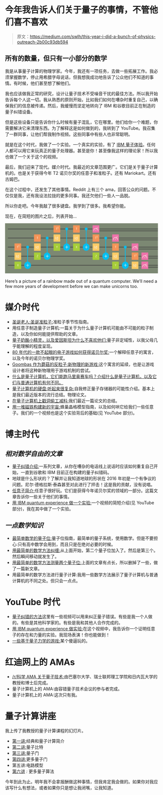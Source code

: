 # 今年我告诉人们关于量子的事情，不管他们喜不喜欢

> 原文：<https://medium.com/swlh/this-year-i-did-a-bunch-of-physics-outreach-2b00c93db594>

## 所有的数量，但只有一小部分的数学

我是从事量子计算的物理学家。今年，我还有一项任务，去做一些拓展工作。我必须掌握数学，停止用希腊字母说话，但我想我成功地告诉了公众他们不知道的事情。有时候，他们甚至想了解他们。

我也应该做我正常的研究，设计让量子技术不受噪音干扰的最佳方法。所以我开始告诉每个人这一切。我从熟悉的原则开始，比如我们如何在嘈杂时重复自己，以确保我们的信息被传递。然后，我缓慢而坚定地转向了 IBM 和谷歌目前正在制造的量子纠错设备。

但是这些设备只是告诉你什么时候有量子混乱，它在哪里。他们给你一个难题，你需要解决它来清理东西。为了解释这是如何做到的，我转到了 YouTube。我召集了一群同事，让他们帮我制作视频。这些同事中有些人也非常聪明。

就是在这个时代，我做了一个实验。一个真实的实验，有了 [IBM 量子体验](https://www-03.ibm.com/press/us/en/pressrelease/49661.wss)。任何人都可以用它来玩真正的量子处理器。甚至是你！甚至像我这样的理论家！所以我也做了一个关于这个的视频。

最后，我们迎来了现代。媒介时代。我最近的文章范围更广。它们是关于量子计算机的。也是关于获得今年 T2 诺贝尔奖的任意子和准粒子。还有 Mariokart。还有古姆巴。

在这个过程中，还发生了其他事情。Reddit 上有三个 ama，回答公众的问题。不仅仅是我，还有我设法拉拢的更多同事。我还欠他们一些人一品脱。

所以你走吧。今年我敲了很多键盘。我学到了很多。我希望你能。

现在，在简短的图片之后，列表开始…

![](img/ba592046d9a13e8303dafc949d9b41e1.png)

Here’s a picture of a rainbow made out of a quantum computer. We’ll need a few more years of development before we can make unicorns too.

# 媒介时代

*   [圣诞老人:圣诞准粒子:](https://bullshit.ist/santa-claus-as-a-quasiparticle-13467644f00a#.28675tuvb)准粒子季节性指南。
*   用任意子制造量子计算机:一篇关于为什么量子计算机可能由不可能的粒子制造，以及你如何能提供帮助的文章。
*   [量子奶酪小精灵，以及爱因斯坦为什么不喜欢他们:](https://bullshit.ist/some-quantum-weirdness-with-the-simplest-maths-possible-446d33046cf7#.wltvl18gk)量子非定域性，以我父母几乎能理解的程度呈现。
*   [80 年代的一款不起眼的电子游戏如何获得诺贝尔奖:](https://hackernoon.com/how-an-obscure-80s-video-game-won-the-nobel-prize-41529c7a4718#.sjhf9rwf3)一个解释任意子的寓言，以及今年的诺贝尔物理学奖。
*   [Goombas 作为蘑菇的反粒子:新物理的新游戏:](https://bullshit.ist/goombas-as-the-antiparticles-of-mushrooms-new-games-for-new-physics-c49091a7db25#.59eouoalw)这个寓言的延续，也是让游戏设计者将这种新物理用于游戏机制的尝试。
*   [什么是量子计算机，它们能跑马里奥赛车吗？介绍什么是量子计算机，以及它们与普通计算机有何不同。](/byspells-of-worldken/what-is-a-quantum-computer-and-can-they-play-mario-kart-92ff6954b622#.tk1kch3l1)
*   [量子计算机的硬盘:听起来很复杂:](/byspells-of-worldken/hard-drives-for-quantum-computers-as-complicated-as-the-sound-5531ce935e#.5meejjbab)自我修正量子存储器的可能性介绍。基本上是我们最近版本的流行总结。物理论文。
*   [在量子计算机上戳洞偷工减料:](/byspells-of-worldken/poking-holes-and-cutting-corners-in-a-quantum-computer-4c5947b96ed8#.8y4jnvrtd)我们最近一篇论文的总结。
*   [用一堆磁铁构建新的宇宙:](/byspells-of-worldken/building-new-universes-from-a-bunch-of-magnets-9fa1c3b5f806#.gvjci2b3n)蜂巢晶格模型指南，以及如何哄它给我们一些任意子。我们的一个视频也是这个实验背后的基础(见 YouTube 部分)。

# **博主时代**

## *相对数学自由的文章*

*   [量子纠错介绍:](http://decodoku.blogspot.ch/2016/02/5-story-so-far_57.html)一系列文章，从你在嘈杂的电话线上说话时应该如何重复自己开始，一直到谷歌和 IBM 目前正在构建的量子纠错码。
*   地球是什么形状的？了解并让我知道地球的形状在 2016 年初是一个有争议的问题。尼尔·德格拉斯·泰森甚至对此进行了抨击！这是我的贡献，没有说唱。
*   [任意子简介:](http://decodoku.blogspot.ch/2016/06/anyons.html)任意子很好玩。它们是获得今年诺贝尔奖的领域的一部分。这篇文章告诉你一些关于他们的事情。
*   [用 IBM quantum experience 做一个实验:](http://decodoku.blogspot.ch/2016/09/doing-experiment-with-quantum-experience.html)一个视频的简短介绍(见 YouTube 部分)，我在其中做了一个实验。

## *一点数学知识*

*   [最简单数学的量子位:](http://decodoku.blogspot.ch/2016/02/the-maths-of-qubits.html)量子位指南，最简单的量子系统，使用数学。但是不要担心:只有高中数学会用到，而且只是在绝对必要的时候。
*   [用最简单的数学方法纠缠:](http://decodoku.blogspot.ch/2016/04/entanglement-with-simplest-maths.html)从上面开始，第二个量子位加入了。然后是第三个。然后瞬间移动就发生了。
*   [用最简单的数学方法测量两个量子位:](http://decodoku.blogspot.ch/2016/04/fun-measurements-for-pairs-of-qubits.html)上面的文章有点长，所以删掉了一些，做了一篇新文章。
*   用最简单的数学方法进行量子计算:我用一些数学方法展示了量子计算机与普通计算机的不同之处。但只会一点点。

# **YouTube 时代**

*   [量子纠错的方法](https://www.youtube.com/playlist?list=PLaU1vYImkPDyc02laekPRpgvxt_1-TJ2v)这里有一些视频可以用来纠正量子错误。有些是我一个人做的。有些是其他科学家的。有些是我和其他人合作完成的。
*   [用 IBM quantum experience 做实验:](https://www.youtube.com/watch?v=_xFOPmdjwCI)在这个视频中，我告诉你一个证明任意子的存在和力量的实验。我现场表演！你也能做到！
*   [一些基于量子力学的游戏:](https://www.youtube.com/playlist?list=PLaU1vYImkPDxhpnvTdHjwLh4Kv9aqLkXW)某个傻逼玩的。

# **红迪网上的 AMAs**

*   [/r/科学 AMA 关于量子技术:](https://www.reddit.com/r/science/comments/4tev0n/science_ama_series_we_are_quantum_technology/)由巴塞尔大学、瑞士联邦理工学院和日内瓦大学的教授和博士后完成。
*   量子计算机上的 AMA:由容错量子技术会议的参与者完成。
*   量子计算机上的 AMA:这次只有我。

# **量子计算讲座**

我上传了我教授的量子计算课程的幻灯片。

*   [第一讲:](http://pdfsr.com/pdf/1-computation.pdf)经典和量子计算简介
*   [第二讲:](https://twitter.com/decodoku/status/798469639579860992)量子比特
*   [第三讲:](https://www.reddit.com/r/quantum/comments/5fiolt/quantum_computing_course_lecture_3_playing_with/)量子门
*   [第四讲:](http://pdfsr.com/pdf/4-circuit-model.pdf)更多量子门
*   第五讲:电路模型
*   [第六讲](http://pdfsr.com/pdf/6-more-quantum-algorithms.pdf) *:* 更多量子算法

今年到此为止。明年我不会拿报酬做这种事情，但我肯定我会做的。如果你对我应该写什么有想法，或者如果你只是想让我闭嘴，让我知道。